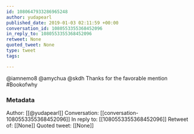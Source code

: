 ```yaml
---
id: 1080647933286965248
author: yudapearl
published_date: 2019-01-03 02:11:59 +00:00
conversation_id: 1080553355368452096
in_reply_to: 1080553355368452096
retweet: None
quoted_tweet: None
type: tweet
tags:

---
```


@iamnemo8 @amychua @skdh Thanks for the favorable mention #Bookofwhy

### Metadata

Author: [[@yudapearl]]
Conversation: [[conversation-1080553355368452096]]
In reply to: [[1080553355368452096]]
Retweet of: [[None]]
Quoted tweet: [[None]]
